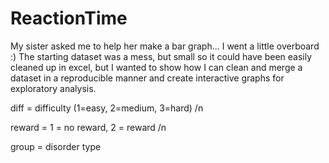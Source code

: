 # ReactionTime
My sister asked me to help her make a bar graph... I went a little overboard :)
The starting dataset was a mess, but small so it could have been easily cleaned up in excel, 
but I wanted to show how I can clean and merge a dataset in a reproducible manner
and create interactive graphs for exploratory analysis.

diff = difficulty (1=easy, 2=medium, 3=hard) /n

reward = 1 = no reward, 2 = reward /n

group = disorder type


